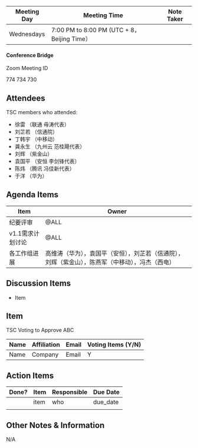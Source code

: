 | Meeting Day | Meeting Time                                | Note Taker |
| ----------- | ------------------------------------------- | ---------- |
| Wednesdays  | 7:00 PM to 8:00 PM (UTC + 8，Beijing Time） |            |

#### Conference Bridge

Zoom Meeting ID

774 734 730


## Attendees

TSC members who attended:

- 徐雷 （联通 毋涛代表）
- 刘芷若       （信通院）     
- 丁韩宇          （中移动）    
- 龚永生         （九州云 范桂飓代表）      
- 刘辉          （紫金山）     
- 袁国平    （安恒 李剑锋代表） 
- 陈炜      （腾讯 冯佳新代表）    
- 于洋           （华为）    

## Agenda Items

| Item                  | Owner                                                        |
| --------------------- | ------------------------------------------------------------ |
| 纪要评审              | @ALL                                                         |
| v1.1需求计划讨论 | @ALL                                                      |
| 各工作组进展          | 高维涛（华为），袁国平（安恒），刘芷若（信通院），刘辉（紫金山），陈燕军（中移动），冯杰（西电） |


## Discussion Items

- Item

## Item

TSC Voting to Approve ABC

| **Name** | **Affiliation** | **Email** | **Voting Items (Y/N)** |
| -------- | --------------- | --------- | ---------------------- |
| Name     | Company         | Email     | Y                      |


## Action Items

| Done? | Item | Responsible | Due Date |
| ----- | ---- | ----------- | -------- |
|       | item | who         | due_date |
|       |      |             |          |

## Other Notes & Information

N/A